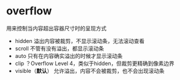 # overflow

用来控制当内容超出容器尺寸时的呈现方式

- hidden 溢出内容被裁剪，不显示滚动条，无法滚动查看
- scroll 不管有没有溢出，都显示滚动条
- auto 只有在内容确实溢出的时候才显示滚动条
- clip ？Overflow Level 4，类似于hidden，但裁剪更精确到像素边界
- visible（**默认**） 允许溢出，内容不会被裁剪，也不会出现滚动条
  
